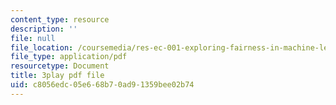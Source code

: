 ```yaml
---
content_type: resource
description: ''
file: null
file_location: /coursemedia/res-ec-001-exploring-fairness-in-machine-learning-for-international-development-spring-2020/c8056edc05e668b70ad91359bee02b74_zrB6pocJSI8.pdf
file_type: application/pdf
resourcetype: Document
title: 3play pdf file
uid: c8056edc-05e6-68b7-0ad9-1359bee02b74
---
```

